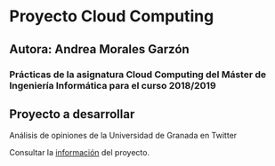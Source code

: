 # Proyecto Cloud Computing 
## Autora: Andrea Morales Garzón

### Prácticas de la asignatura Cloud Computing del Máster de Ingeniería Informática para el curso 2018/2019

## Proyecto a desarrollar
Análisis de opiniones de la Universidad de Granada en Twitter

Consultar la [información](https://andreamorgar.github.io/ProyectoCC/) del proyecto.
